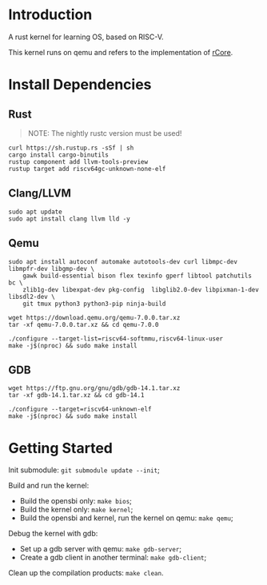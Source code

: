 # Introduction

A rust kernel for learning OS, based on RISC-V.

This kernel runs on qemu and refers to the implementation of [rCore](https://wyfcyx.gitee.io/rcore-tutorial-book-v3/).

# Install Dependencies

## Rust

> NOTE: The nightly rustc version must be used!

```
curl https://sh.rustup.rs -sSf | sh
cargo install cargo-binutils
rustup component add llvm-tools-preview
rustup target add riscv64gc-unknown-none-elf
```

## Clang/LLVM

```
sudo apt update
sudo apt install clang llvm lld -y
```

## Qemu

```
sudo apt install autoconf automake autotools-dev curl libmpc-dev libmpfr-dev libgmp-dev \
    gawk build-essential bison flex texinfo gperf libtool patchutils bc \
    zlib1g-dev libexpat-dev pkg-config  libglib2.0-dev libpixman-1-dev libsdl2-dev \
    git tmux python3 python3-pip ninja-build

wget https://download.qemu.org/qemu-7.0.0.tar.xz
tar -xf qemu-7.0.0.tar.xz && cd qemu-7.0.0

./configure --target-list=riscv64-softmmu,riscv64-linux-user
make -j$(nproc) && sudo make install
```

## GDB

```
wget https://ftp.gnu.org/gnu/gdb/gdb-14.1.tar.xz
tar -xf gdb-14.1.tar.xz && cd gdb-14.1

./configure --target=riscv64-unknown-elf
make -j$(nproc) && sudo make install
```

# Getting Started

Init submodule: `git submodule update --init`;

Build and run the kernel:

- Build the opensbi only: `make bios`;
- Build the kernel only: `make kernel`;
- Build the opensbi and kernel, run the kernel on qemu: `make qemu`;

Debug the kernel with gdb:

- Set up a gdb server with qemu: `make gdb-server`;
- Create a gdb client in another terminal: `make gdb-client`;

Clean up the compilation products: `make clean`.
